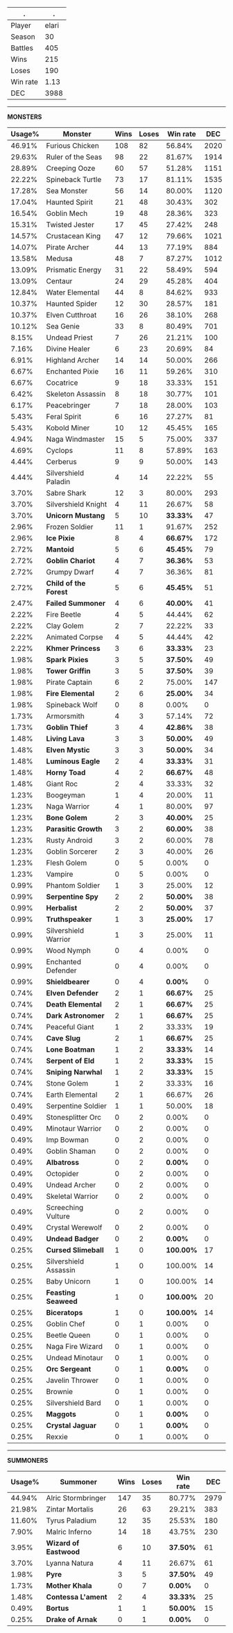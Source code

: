 .|.
|-|-
Player|elari
Season|30
Battles|405
Wins|215
Loses|190
Win rate|1.13
DEC|3988

---
**MONSTERS**

Usage%|Monster|Wins|Loses|Win rate|DEC|
-|-|-|-|-|-|
46.91%|Furious Chicken|108|82|56.84%|2020|
29.63%|Ruler of the Seas|98|22|81.67%|1914|
28.89%|Creeping Ooze|60|57|51.28%|1151|
22.22%|Spineback Turtle|73|17|81.11%|1535|
17.28%|Sea Monster|56|14|80.00%|1120|
17.04%|Haunted Spirit|21|48|30.43%|302|
16.54%|Goblin Mech|19|48|28.36%|323|
15.31%|Twisted Jester|17|45|27.42%|248|
14.57%|Crustacean King|47|12|79.66%|1021|
14.07%|Pirate Archer|44|13|77.19%|884|
13.58%|Medusa|48|7|87.27%|1012|
13.09%|Prismatic Energy|31|22|58.49%|594|
13.09%|Centaur|24|29|45.28%|404|
12.84%|Water Elemental|44|8|84.62%|933|
10.37%|Haunted Spider|12|30|28.57%|181|
10.37%|Elven Cutthroat|16|26|38.10%|268|
10.12%|Sea Genie|33|8|80.49%|701|
8.15%|Undead Priest|7|26|21.21%|100|
7.16%|Divine Healer|6|23|20.69%|84|
6.91%|Highland Archer|14|14|50.00%|266|
6.67%|Enchanted Pixie|16|11|59.26%|310|
6.67%|Cocatrice|9|18|33.33%|151|
6.42%|Skeleton Assassin|8|18|30.77%|101|
6.17%|Peacebringer|7|18|28.00%|103|
5.43%|Feral Spirit|6|16|27.27%|81|
5.43%|Kobold Miner|10|12|45.45%|165|
4.94%|Naga Windmaster|15|5|75.00%|337|
4.69%|Cyclops|11|8|57.89%|163|
4.44%|Cerberus|9|9|50.00%|143|
4.44%|Silvershield Paladin|4|14|22.22%|55|
3.70%|Sabre Shark|12|3|80.00%|293|
3.70%|Silvershield Knight|4|11|26.67%|58|
3.70%|**Unicorn Mustang**|5|10|**33.33%**|47|
2.96%|Frozen Soldier|11|1|91.67%|252|
2.96%|**Ice Pixie**|8|4|**66.67%**|172|
2.72%|**Mantoid**|5|6|**45.45%**|79|
2.72%|**Goblin Chariot**|4|7|**36.36%**|53|
2.72%|Grumpy Dwarf|4|7|36.36%|81|
2.72%|**Child of the Forest**|5|6|**45.45%**|51|
2.47%|**Failed Summoner**|4|6|**40.00%**|41|
2.22%|Fire Beetle|4|5|44.44%|62|
2.22%|Clay Golem|2|7|22.22%|33|
2.22%|Animated Corpse|4|5|44.44%|42|
2.22%|**Khmer Princess**|3|6|**33.33%**|23|
1.98%|**Spark Pixies**|3|5|**37.50%**|49|
1.98%|**Tower Griffin**|3|5|**37.50%**|39|
1.98%|Pirate Captain|6|2|75.00%|147|
1.98%|**Fire Elemental**|2|6|**25.00%**|34|
1.98%|Spineback Wolf|0|8|0.00%|0|
1.73%|Armorsmith|4|3|57.14%|72|
1.73%|**Goblin Thief**|3|4|**42.86%**|38|
1.48%|**Living Lava**|3|3|**50.00%**|49|
1.48%|**Elven Mystic**|3|3|**50.00%**|34|
1.48%|**Luminous Eagle**|2|4|**33.33%**|31|
1.48%|**Horny Toad**|4|2|**66.67%**|48|
1.48%|Giant Roc|2|4|33.33%|32|
1.23%|Boogeyman|1|4|20.00%|11|
1.23%|Naga Warrior|4|1|80.00%|97|
1.23%|**Bone Golem**|2|3|**40.00%**|25|
1.23%|**Parasitic Growth**|3|2|**60.00%**|38|
1.23%|Rusty Android|3|2|60.00%|78|
1.23%|Goblin Sorcerer|2|3|40.00%|26|
1.23%|Flesh Golem|0|5|0.00%|0|
1.23%|Vampire|0|5|0.00%|0|
0.99%|Phantom Soldier|1|3|25.00%|12|
0.99%|**Serpentine Spy**|2|2|**50.00%**|38|
0.99%|**Herbalist**|2|2|**50.00%**|37|
0.99%|**Truthspeaker**|1|3|**25.00%**|17|
0.99%|Silvershield Warrior|1|3|25.00%|11|
0.99%|Wood Nymph|0|4|0.00%|0|
0.99%|Enchanted Defender|0|4|0.00%|0|
0.99%|**Shieldbearer**|0|4|**0.00%**|0|
0.74%|**Elven Defender**|2|1|**66.67%**|25|
0.74%|**Death Elemental**|2|1|**66.67%**|25|
0.74%|**Dark Astronomer**|2|1|**66.67%**|25|
0.74%|Peaceful Giant|1|2|33.33%|19|
0.74%|**Cave Slug**|2|1|**66.67%**|25|
0.74%|**Lone Boatman**|1|2|**33.33%**|14|
0.74%|**Serpent of Eld**|1|2|**33.33%**|15|
0.74%|**Sniping Narwhal**|1|2|**33.33%**|15|
0.74%|Stone Golem|1|2|33.33%|16|
0.74%|Earth Elemental|2|1|66.67%|26|
0.49%|Serpentine Soldier|1|1|50.00%|18|
0.49%|Stonesplitter Orc|0|2|0.00%|0|
0.49%|Minotaur Warrior|0|2|0.00%|0|
0.49%|Imp Bowman|0|2|0.00%|0|
0.49%|Goblin Shaman|0|2|0.00%|0|
0.49%|**Albatross**|0|2|**0.00%**|0|
0.49%|Octopider|0|2|0.00%|0|
0.49%|Undead Archer|0|2|0.00%|0|
0.49%|Skeletal Warrior|0|2|0.00%|0|
0.49%|Screeching Vulture|0|2|0.00%|0|
0.49%|Crystal Werewolf|0|2|0.00%|0|
0.49%|**Undead Badger**|0|2|**0.00%**|0|
0.25%|**Cursed Slimeball**|1|0|**100.00%**|17|
0.25%|Silvershield Assassin|1|0|100.00%|14|
0.25%|Baby Unicorn|1|0|100.00%|14|
0.25%|**Feasting Seaweed**|1|0|**100.00%**|20|
0.25%|**Biceratops**|1|0|**100.00%**|14|
0.25%|Goblin Chef|0|1|0.00%|0|
0.25%|Beetle Queen|0|1|0.00%|0|
0.25%|Naga Fire Wizard|0|1|0.00%|0|
0.25%|Undead Minotaur|0|1|0.00%|0|
0.25%|**Orc Sergeant**|0|1|**0.00%**|0|
0.25%|Javelin Thrower|0|1|0.00%|0|
0.25%|Brownie|0|1|0.00%|0|
0.25%|Silvershield Bard|0|1|0.00%|0|
0.25%|**Maggots**|0|1|**0.00%**|0|
0.25%|**Crystal Jaguar**|0|1|**0.00%**|0|
0.25%|Rexxie|0|1|0.00%|0|

---
**SUMMONERS**

Usage%|Summoner|Wins|Loses|Win rate|DEC|
-|-|-|-|-|-|
44.94%|Alric Stormbringer|147|35|80.77%|2979|
21.98%|Zintar Mortalis|26|63|29.21%|383|
11.60%|Tyrus Paladium|12|35|25.53%|180|
7.90%|Malric Inferno|14|18|43.75%|230|
3.95%|**Wizard of Eastwood**|6|10|**37.50%**|61|
3.70%|Lyanna Natura|4|11|26.67%|61|
1.98%|**Pyre**|3|5|**37.50%**|49|
1.73%|**Mother Khala**|0|7|**0.00%**|0|
1.48%|**Contessa L'ament**|2|4|**33.33%**|25|
0.49%|**Bortus**|1|1|**50.00%**|15|
0.25%|**Drake of Arnak**|0|1|**0.00%**|0|
